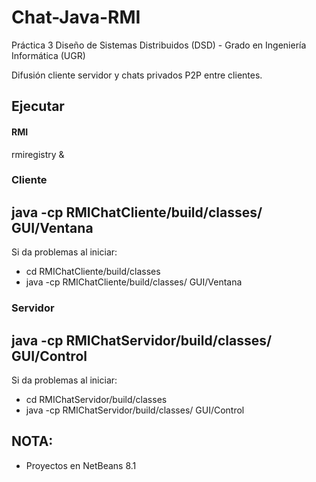 # Chat-Java-RMI
Práctica 3 Diseño de Sistemas Distribuidos (DSD) - Grado en Ingeniería Informática (UGR)

Difusión cliente servidor y chats privados P2P entre clientes.  


## Ejecutar

#### RMI  
rmiregistry & 

### Cliente   
java -cp RMIChatCliente/build/classes/ GUI/Ventana  
---
Si da problemas al iniciar: 
* cd RMIChatCliente/build/classes 
* java -cp RMIChatCliente/build/classes/ GUI/Ventana 

### Servidor    
java -cp RMIChatServidor/build/classes/ GUI/Control  
---
Si da problemas al iniciar: 
* cd RMIChatServidor/build/classes 
* java -cp RMIChatServidor/build/classes/ GUI/Control 

## NOTA: 

* Proyectos en NetBeans 8.1

